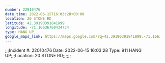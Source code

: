 ```yaml
---
number: 22010476
date_time: 2022-06-15T16:03:28+00:00
location: 20 STONE RD
latitude: 42.39190391841899
longitude: -71.16636769434734
type: HANG UP
google_maps_link: https://maps.google.com/?q=42.39190391841899,-71.16636769434734
---
```


;;;Incident #: 22010476   Date: 2022-06-15 16:03:28   Type: 911 HANG UP;;;Location: 20 STONE RD;;;;;;
